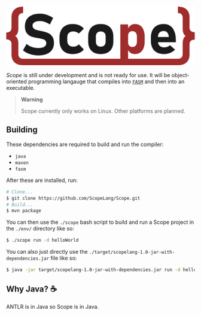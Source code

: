 <img src="img/Scope.svg" alt="Scope Logo"/>

*Scope* is still under development and is not ready for use.
It will be object-oriented programming langauge that compiles into [`FASM`](https://flatassembler.net/) and then into an executable.

> **Warning**
>
> Scope currently only works on Linux. Other platforms are planned.

## Building

These dependencies are required to build and run the compiler:
- `java`
- `maven`
- `fasm`

After these are installed, run:

```bash
# Clone...
$ git clone https://github.com/ScopeLang/Scope.git
# Build...
$ mvn package
```
You can then use the `./scope` bash script to build and run a Scope project in the `./env/` directory like so:
```bash
$ ./scope run -d helloWorld
```
You can also just directly use the `./target/scopelang-1.0-jar-with-dependencies.jar` file like so:
```bash
$ java -jar target/scopelang-1.0-jar-with-dependencies.jar run -d helloWorld
```

## Why Java? ☕

ANTLR is in Java so Scope is in Java.